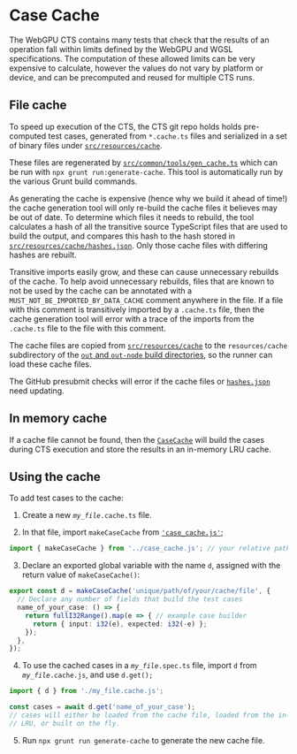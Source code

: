 # Case Cache

The WebGPU CTS contains many tests that check that the results of an operation
fall within limits defined by the WebGPU and WGSL specifications. The
computation of these allowed limits can be very expensive to calculate, however
the values do not vary by platform or device, and can be precomputed and reused
for multiple CTS runs.

## File cache

To speed up execution of the CTS, the CTS git repo holds holds pre-computed
test cases, generated from `*.cache.ts` files and serialized in a set of binary
files under [`src/resources/cache`](../src/resources/cache).

These files are regenerated by [`src/common/tools/gen_cache.ts`](../src/common/tools/gen_cache.ts)
which can be run with `npx grunt run:generate-cache`.
This tool is automatically run by the various Grunt build commands.

As generating the cache is expensive (hence why we build it ahead of time!) the
cache generation tool will only re-build the cache files it believes may be out
of date. To determine which files it needs to rebuild, the tool calculates a
hash of all the transitive source TypeScript files that are used to build the
output, and compares this hash to the hash stored in
[`src/resources/cache/hashes.json`](`../src/resources/cache/hashes.json`). Only
those cache files with differing hashes are rebuilt.

Transitive imports easily grow, and these can cause unnecessary rebuilds of the cache.
To help avoid unnecessary rebuilds, files that are known to not be used by the cache can be
annotated with a `MUST_NOT_BE_IMPORTED_BY_DATA_CACHE` comment anywhere in the file. If a file with
this comment is transitively imported by a `.cache.ts` file, then the cache generation tool will
error with a trace of the imports from the `.cache.ts` file to the file with this comment.

The cache files are copied from [`src/resources/cache`](../src/resources/cache)
to the `resources/cache` subdirectory of the
[`out` and `out-node` build directories](build.md#build-types), so the runner
can load these cache files.

The GitHub presubmit checks will error if the cache files or
[`hashes.json`](`../src/resources/cache/hashes.json`) need updating.

## In memory cache

If a cache file cannot be found, then the [`CaseCache`](../src/webgpu/shader/execution/expression/case_cache.ts)
will build the cases during CTS execution and store the results in an in-memory LRU cache.

## Using the cache

To add test cases to the cache:

1. Create a new <code><i>my_file</i>.cache.ts</code> file.

2. In that file, import `makeCaseCache` from [`'case_cache.js'`](../src/webgpu/shader/execution/expression/case_cache.ts);

```ts
import { makeCaseCache } from '../case_cache.js'; // your relative path may vary
```

3. Declare an exported global variable with the name `d`, assigned with the return value of `makeCaseCache()`:

```ts
export const d = makeCaseCache('unique/path/of/your/cache/file', {
  // Declare any number of fields that build the test cases
  name_of_your_case: () => {
    return fullI32Range().map(e => { // example case builder
      return { input: i32(e), expected: i32(-e) };
    });
  },
});
```

4. To use the cached cases in a <code><i>my_file</i>.spec.ts</code> file, import `d` from <code><i>my_file</i>.cache.js</code>, and use `d.get();`

```ts
import { d } from './my_file.cache.js';

const cases = await d.get('name_of_your_case');
// cases will either be loaded from the cache file, loaded from the in-memory
// LRU, or built on the fly.
```

5. Run `npx grunt run generate-cache` to generate the new cache file.
